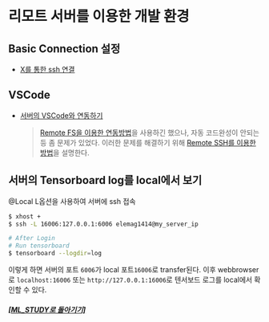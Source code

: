 # 리모트 서버를 이용한 개발 환경

## Basic Connection 설정

- [X를 통한 ssh 연결](x_ssh.md)

## VSCode

- [서버의 VSCode와 연동하기](remote_ssh.md)
  > [Remote FS을 이용한 연동방법](https://www.youtube.com/watch?v=bl4tivz7kpo&t=3s)을 사용하긴 했으나, 자동 코드완성이 안되는 등 좀 문제가 있었다.
  > 이러한 문제를 해결하기 위해 [Remote SSH를 이용한 방법](https://www.youtube.com/watch?v=lKXMyln_5q4)을 설명한다.

## 서버의 Tensorboard log를 local에서 보기

@Local
L옵션을 사용하여 서버에 ssh 접속

```bash
$ xhost +
$ ssh -L 16006:127.0.0.1:6006 elemag1414@my_server_ip

# After Login
# Run tensorboard
$ tensorboard --logdir=log
```

이렇게 하면 서버의 포트 `6006`가 local 포트`16006`로 transfer된다.
이후 webbrowser로 `localhost:16006` 또는 `http://127.0.0.1:16006`로
텐서보드 로그를 local에서 확인할 수 있다.

##### [[ML_STUDY로 돌아기기]](https://github.com/elemag1414/ML_STUDY)
